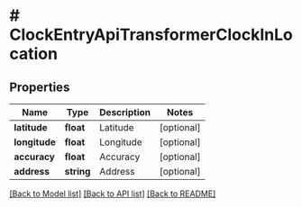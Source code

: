# # ClockEntryApiTransformerClockInLocation

## Properties

Name | Type | Description | Notes
------------ | ------------- | ------------- | -------------
**latitude** | **float** | Latitude | [optional]
**longitude** | **float** | Longitude | [optional]
**accuracy** | **float** | Accuracy | [optional]
**address** | **string** | Address | [optional]

[[Back to Model list]](../../README.md#models) [[Back to API list]](../../README.md#endpoints) [[Back to README]](../../README.md)

